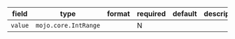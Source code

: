 | field | type | format | required | default | description |
|---|---|---|---|---|---|
| `value` | `mojo.core.IntRange` |  | N |  |  |
